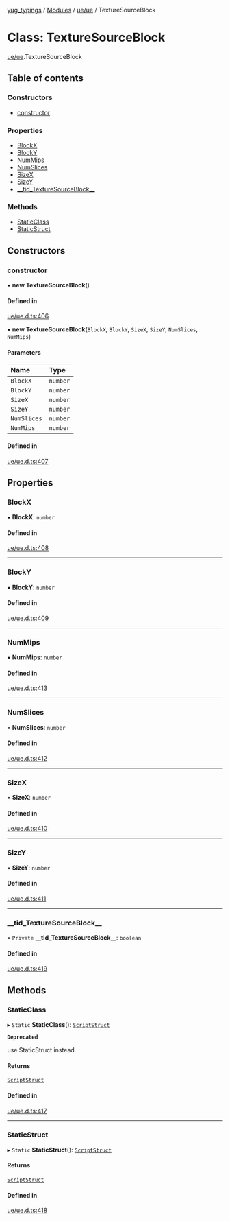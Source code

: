 [yug_typings](../README.md) / [Modules](../modules.md) / [ue/ue](../modules/ue_ue.md) / TextureSourceBlock

# Class: TextureSourceBlock

[ue/ue](../modules/ue_ue.md).TextureSourceBlock

## Table of contents

### Constructors

- [constructor](ue_ue.TextureSourceBlock.md#constructor)

### Properties

- [BlockX](ue_ue.TextureSourceBlock.md#blockx)
- [BlockY](ue_ue.TextureSourceBlock.md#blocky)
- [NumMips](ue_ue.TextureSourceBlock.md#nummips)
- [NumSlices](ue_ue.TextureSourceBlock.md#numslices)
- [SizeX](ue_ue.TextureSourceBlock.md#sizex)
- [SizeY](ue_ue.TextureSourceBlock.md#sizey)
- [\_\_tid\_TextureSourceBlock\_\_](ue_ue.TextureSourceBlock.md#__tid_texturesourceblock__)

### Methods

- [StaticClass](ue_ue.TextureSourceBlock.md#staticclass)
- [StaticStruct](ue_ue.TextureSourceBlock.md#staticstruct)

## Constructors

### constructor

• **new TextureSourceBlock**()

#### Defined in

[ue/ue.d.ts:406](https://github.com/YugMetaverse/yug_typings/blob/b7d9b19/ue/ue.d.ts#L406)

• **new TextureSourceBlock**(`BlockX`, `BlockY`, `SizeX`, `SizeY`, `NumSlices`, `NumMips`)

#### Parameters

| Name | Type |
| :------ | :------ |
| `BlockX` | `number` |
| `BlockY` | `number` |
| `SizeX` | `number` |
| `SizeY` | `number` |
| `NumSlices` | `number` |
| `NumMips` | `number` |

#### Defined in

[ue/ue.d.ts:407](https://github.com/YugMetaverse/yug_typings/blob/b7d9b19/ue/ue.d.ts#L407)

## Properties

### BlockX

• **BlockX**: `number`

#### Defined in

[ue/ue.d.ts:408](https://github.com/YugMetaverse/yug_typings/blob/b7d9b19/ue/ue.d.ts#L408)

___

### BlockY

• **BlockY**: `number`

#### Defined in

[ue/ue.d.ts:409](https://github.com/YugMetaverse/yug_typings/blob/b7d9b19/ue/ue.d.ts#L409)

___

### NumMips

• **NumMips**: `number`

#### Defined in

[ue/ue.d.ts:413](https://github.com/YugMetaverse/yug_typings/blob/b7d9b19/ue/ue.d.ts#L413)

___

### NumSlices

• **NumSlices**: `number`

#### Defined in

[ue/ue.d.ts:412](https://github.com/YugMetaverse/yug_typings/blob/b7d9b19/ue/ue.d.ts#L412)

___

### SizeX

• **SizeX**: `number`

#### Defined in

[ue/ue.d.ts:410](https://github.com/YugMetaverse/yug_typings/blob/b7d9b19/ue/ue.d.ts#L410)

___

### SizeY

• **SizeY**: `number`

#### Defined in

[ue/ue.d.ts:411](https://github.com/YugMetaverse/yug_typings/blob/b7d9b19/ue/ue.d.ts#L411)

___

### \_\_tid\_TextureSourceBlock\_\_

• `Private` **\_\_tid\_TextureSourceBlock\_\_**: `boolean`

#### Defined in

[ue/ue.d.ts:419](https://github.com/YugMetaverse/yug_typings/blob/b7d9b19/ue/ue.d.ts#L419)

## Methods

### StaticClass

▸ `Static` **StaticClass**(): [`ScriptStruct`](ue_ue.ScriptStruct.md)

**`Deprecated`**

use StaticStruct instead.

#### Returns

[`ScriptStruct`](ue_ue.ScriptStruct.md)

#### Defined in

[ue/ue.d.ts:417](https://github.com/YugMetaverse/yug_typings/blob/b7d9b19/ue/ue.d.ts#L417)

___

### StaticStruct

▸ `Static` **StaticStruct**(): [`ScriptStruct`](ue_ue.ScriptStruct.md)

#### Returns

[`ScriptStruct`](ue_ue.ScriptStruct.md)

#### Defined in

[ue/ue.d.ts:418](https://github.com/YugMetaverse/yug_typings/blob/b7d9b19/ue/ue.d.ts#L418)
